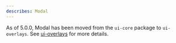 ```yaml
---
describes: Modal
---
```


As of 5.0.0, Modal has been moved from the `ui-core` package to `ui-overlays`.
See [ui-overlays](#ui-overlays) for more details.
